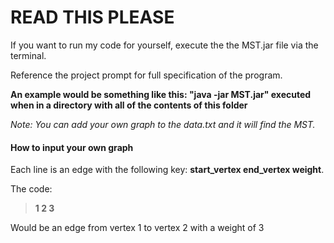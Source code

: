 # READ THIS PLEASE

If you want to run my code for yourself, execute the the MST.jar file via the terminal.

Reference the project prompt for full specification of the program.

**An example would be something like this: "java -jar MST.jar" executed when in a directory with all of the contents of this folder**

*Note: You can add your own graph to the data.txt and it will find the MST.*

#### How to input your own graph ####
Each line is an edge with the following key: **start_vertex end_vertex weight**. 

The code:
>**1 2 3**

Would be an edge from vertex 1 to vertex 2 with a weight of 3
